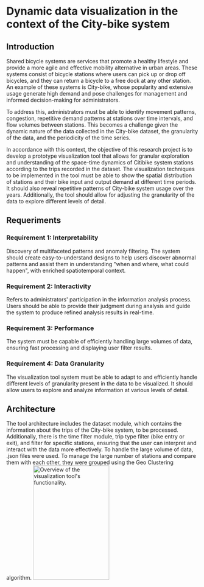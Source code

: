 # Dynamic data visualization in the context of the City-bike system
## Introduction
Shared bicycle systems are services that promote a healthy lifestyle and provide a more agile and effective mobility alternative in urban areas. These systems consist of bicycle stations where users can pick up or drop off bicycles, and they can return a bicycle to a free dock at any other station. An example of these systems is City-bike, whose popularity and extensive usage generate high demand and pose challenges for management and informed decision-making for administrators.

To address this, administrators must be able to identify movement patterns, congestion, repetitive demand patterns at stations over time intervals, and flow volumes between stations. This becomes a challenge given the dynamic nature of the data collected in the City-bike dataset, the granularity of the data, and the periodicity of the time series.

In accordance with this context, the objective of this research project is to develop a prototype visualization tool that allows for granular exploration and understanding of the space-time dynamics of Citibike system stations according to the trips recorded in the dataset. The visualization techniques to be implemented in the tool must be able to show the spatial distribution of stations and their bike input and output demand at different time periods. It should also reveal repetitive patterns of City-bike system usage over the years. Additionally, the tool should allow for adjusting the granularity of the data to explore different levels of detail.

## Requeriments 

### Requirement 1: Interpretability
Discovery of multifaceted patterns and anomaly filtering. The system should create easy-to-understand designs to help users discover abnormal patterns and assist them in understanding "when and where, what could happen", with enriched spatiotemporal context.

### Requirement 2: Interactivity
Refers to administrators' participation in the information analysis process. Users should be able to provide their judgment during analysis and guide the system to produce refined analysis results in real-time.

### Requirement 3: Performance
The system must be capable of efficiently handling large volumes of data, ensuring fast processing and displaying user filter results.

### Requirement 4: Data Granularity
The visualization tool system must be able to adapt to and efficiently handle different levels of granularity present in the data to be visualized. It should allow users to explore and analyze information at various levels of detail.

## Architecture
The tool architecture includes the dataset module, which contains the information about the trips of the City-bike system, to be processed. Additionally, there is the time filter module, trip type filter (bike entry or exit), and filter for specific stations, ensuring that the user can interpret and interact with the data more effectively. To handle the large volume of data, .json files were used. To manage the large number of stations and compare them with each other, they were grouped using the Geo Clustering algorithm.
<img src="r[uta_de_la_imagen.jpg](https://github.com/gchipanap/Data-Science-Portfolio/blob/main/CitiBike_VisualizationTool/images/Screenshot%202024-03-25%20224742.png?raw=true)https://github.com/gchipanap/Data-Science-Portfolio/blob/main/CitiBike_VisualizationTool/images/Screenshot%202024-03-25%20224742.png?raw=true" alt="
Overview of the visualization tool's functionality." width="200" height="300">
